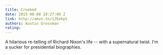 ```yaml
---
title: Crooked
date: 2015-08-08 18:27:00 Z
link: http://amzn.to/1JEehpt
authors: Austin Grossman
rating: 
---
```


A hilarious re-telling of Richard Nixon's life -- with a supernatural twist. I'm a sucker for presidential biographies.
